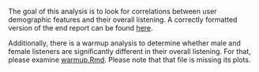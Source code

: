 The goal of this analysis is to look for correlations between user demographic features and their overall listening. A correctly formatted version of the end report can be found [here](http://rpubs.com/james_kelleher/155526).

Additionally, there is a warmup analysis to determine whether male and female listeners are significantly different in their overall listening. For that, please examine [warmup.Rmd](../blob/master/warmup.Rmd). Please note that that file is missing its plots.
